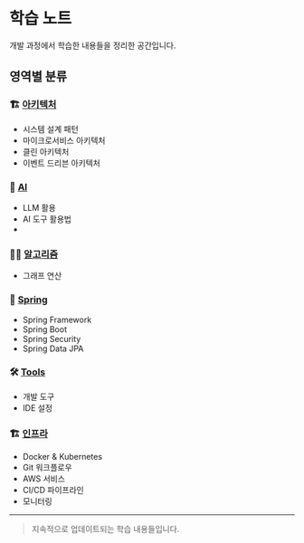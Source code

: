 # 학습 노트

개발 과정에서 학습한 내용들을 정리한 공간입니다.

## 영역별 분류

### 🏗️ [아키텍처](./architecture/)
- 시스템 설계 패턴
- 마이크로서비스 아키텍처
- 클린 아키텍처
- 이벤트 드리븐 아키텍처

### 🤖 [AI](./ai/)
- LLM 활용
- AI 도구 활용법
- 
### 🧑‍💻 [알고리즘](./algorithm/)
- 그래프 연산

### 🍃 [Spring](./spring/)
- Spring Framework
- Spring Boot
- Spring Security
- Spring Data JPA

### 🛠️ [Tools](./tools/)
- 개발 도구
- IDE 설정

### 🏗️ [인프라](./infra/)
- Docker & Kubernetes
- Git 워크플로우
- AWS 서비스
- CI/CD 파이프라인
- 모니터링

---

> 지속적으로 업데이트되는 학습 내용들입니다.